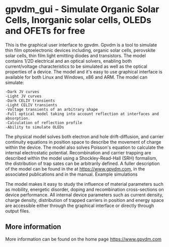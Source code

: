 gpvdm_gui - Simulate Organic Solar Cells, Inorganic solar cells, OLEDs and OFETs for free
=====================================================================================

This is the graphical user interface to gpvdm.  Gpvdm is a tool to simulate thin film optoelectronic devices including, organic solar cells, perovskite solar cells, thin film light emitting diodes and transistors.  The model contains 1/2D electrical and an optical 
solvers, enabling both current/voltage characteristics to be simulated as well 
as the optical properties of a device. The model and it's easy to use 
graphical interface is available for both Linux and Windows, x86 and ARM.
The model can simulate:

    -Dark JV curves
    -Light JV curves
    -Dark CELIV transients
    -Light CELIV transients
    -Voltage transients of an arbitrary shape
    -Full optical model taking into account reflection at interfaces and absorption.
    -Calculation of reflection profile
    -Ability to simulate OLEDs

The physical model solves both electron and hole drift-diffusion, and carrier 
continuity equations in position space to describe the movement of charge 
within the device. The model also solves Poisson's equation to calculate the 
internal electrostatic potential. Recombination and carrier trapping are 
described within the model using a Shockley-Read-Hall (SRH) formalism, the 
distribution of trap sates can be arbitrarily defined. A fuller description of 
the model can be found in the at https://www.gpvdm.com, in the associated
publications  and in the manual.
Example simulations

The model makes it easy to study the influence of material parameters such as 
mobility, energetic disorder, doping and recombination cross-sections on device 
performance. All internal device parameters such as current density, charge 
density, distribution of trapped carriers in position and energy space are 
accessible either through the graphical interface or directly through output 
files. 

More information
----------------
More information can be found on the home page https://www.gpvdm.com

